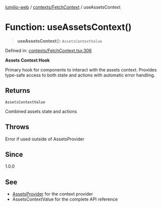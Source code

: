 [lumilio-web](../../../modules.md) / [contexts/FetchContext](../index.md) / useAssetsContext

# Function: useAssetsContext()

> **useAssetsContext**(): `AssetsContextValue`

Defined in: [contexts/FetchContext.tsx:306](https://github.com/EdwinZhanCN/Lumilio-Photos/blob/0cb9b6c9a2e1869ca5ea4411f957d39edc719928/web/src/contexts/FetchContext.tsx#L306)

**Assets Context Hook**

Primary hook for components to interact with the assets context.
Provides type-safe access to both state and actions with automatic error handling.

## Returns

`AssetsContextValue`

Combined assets state and actions

## Throws

Error if used outside of AssetsProvider

## Since

1.0.0

## See

 - [AssetsProvider](default.md) for the context provider
 - AssetsContextValue for the complete API reference
